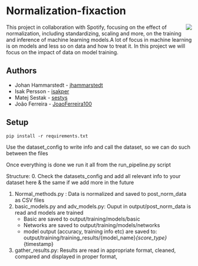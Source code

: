 # Normalization-fixaction
<img src ="https://miro.medium.com/max/271/0*d5_CPfpuJ2uIjIk3" align= "right">
This project in collaboration with Spotify, focusing on the effect of normalization, including standardizing, scaling and more, on the training and inference of machine learning models.A lot of focus in machine learning is on models and less so on data and how to treat it. In this project we will focus on the impact of data on model training.

## Authors
* Johan Hammarstedt - [jhammarstedt](https://github.com/jhammarstedt)
* Isak Persson - [isakper](https://github.com/isakper)
* Matej Sestak - [sestys](https://github.com/sestys)
* João Ferreira - [JoaoFerreira100](https://github.com/JoaoFerreira100)

## Setup

```pip install -r requirements.txt ```

Use the dataset_config to write info and call the dataset, so we can do such between the files

Once everything is done we run it all from the run_pipeline.py script 

Structure:
0. Check the datasets_config and add all relevant info to your dataset here & the same if we add more in the future
1. Normal_methods.py : Data is normalized and saved to post_norm_data as CSV files
2. basic_models.py and adv_models.py:  Ouput in output/post_norm_data is read and models are trained
    * Basic are saved to output/training/models/basic
    * Networks are saved to output/training/models/networks
    * model output (accuracy, training info etc) are saved to: output/training/training_results/{model_name}_{score_type}_{timestamp}
3. gather_results.py: Results are read in appropriate format, cleaned, compared and displayed in proper format, 

